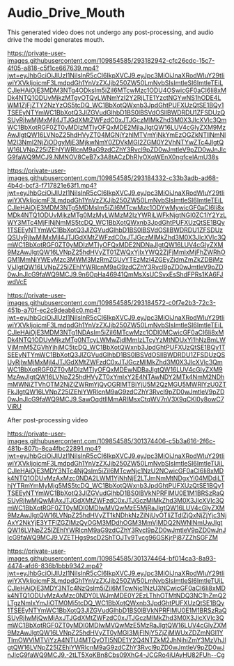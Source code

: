 # Audio_Drive_Mouth

This generated video does not undergo any post-processing, and audio drive the model generates mouth.<br >



https://private-user-images.githubusercontent.com/109854585/293182942-cfc26cdc-15c7-4f05-a818-c5f1ce667639.mp4?jwt=eyJhbGciOiJIUzI1NiIsInR5cCI6IkpXVCJ9.eyJpc3MiOiJnaXRodWIuY29tIiwiYXVkIjoicmF3LmdpdGh1YnVzZXJjb250ZW50LmNvbSIsImtleSI6ImtleTEiLCJleHAiOjE3MDM3NTg4ODksIm5iZiI6MTcwMzc1ODU4OSwicGF0aCI6Ii8xMDk4NTQ1ODUvMjkzMTgyOTQyLWNmYzI2Y2RjLTE1YzctNGYwNS1hODE4LWM1ZjFjZTY2NzYzOS5tcDQ_WC1BbXotQWxnb3JpdGhtPUFXUzQtSE1BQy1TSEEyNTYmWC1BbXotQ3JlZGVudGlhbD1BS0lBSVdOSllBWDRDU1ZFSDUzQSUyRjIwMjMxMjI4JTJGdXMtZWFzdC0xJTJGczMlMkZhd3M0X3JlcXVlc3QmWC1BbXotRGF0ZT0yMDIzMTIyOFQxMDE2MjlaJlgtQW16LUV4cGlyZXM9MzAwJlgtQW16LVNpZ25hdHVyZT04MGNjYzhlMTVmYjNkYmEzOGZkNTllNmNlM2I3NmI2NjZiODgyMjE3MjkwNmY0ZDVkMGI2ZGM0Y2VhNTYwZTc4JlgtQW16LVNpZ25lZEhlYWRlcnM9aG9zdCZhY3Rvcl9pZD0wJmtleV9pZD0wJnJlcG9faWQ9MCJ9.NMNOV8CeB7x3A8tACzDhRIyOXqWEnX0ngfcelAmU38s

https://private-user-images.githubusercontent.com/109854585/293184332-c33b3adb-ad68-4b4d-bcf3-f717821e63f1.mp4?jwt=eyJhbGciOiJIUzI1NiIsInR5cCI6IkpXVCJ9.eyJpc3MiOiJnaXRodWIuY29tIiwiYXVkIjoicmF3LmdpdGh1YnVzZXJjb250ZW50LmNvbSIsImtleSI6ImtleTEiLCJleHAiOjE3MDM3NTg5MDMsIm5iZiI6MTcwMzc1ODYwMywicGF0aCI6Ii8xMDk4NTQ1ODUvMjkzMTg0MzMyLWMzM2IzYWRiLWFkNjgtNGI0ZC1iY2YzLWY3MTc4MjFlNjNmMS5tcDQ_WC1BbXotQWxnb3JpdGhtPUFXUzQtSE1BQy1TSEEyNTYmWC1BbXotQ3JlZGVudGlhbD1BS0lBSVdOSllBWDRDU1ZFSDUzQSUyRjIwMjMxMjI4JTJGdXMtZWFzdC0xJTJGczMlMkZhd3M0X3JlcXVlc3QmWC1BbXotRGF0ZT0yMDIzMTIyOFQxMDE2NDNaJlgtQW16LUV4cGlyZXM9MzAwJlgtQW16LVNpZ25hdHVyZT01ZWQxYjIxYWQ2ZjFjMmIxMjFhZWRhOGM1MmNiYWEyMzc3MWM3MzRmZGUyYTEzMzI4ZGEyZjdmZmZkZDBiMzVjJlgtQW16LVNpZ25lZEhlYWRlcnM9aG9zdCZhY3Rvcl9pZD0wJmtleV9pZD0wJnJlcG9faWQ9MCJ9.9n6OpHa46941QmMsXsUCSvxEsShdFPRs1KA6FJwdVcE

https://private-user-images.githubusercontent.com/109854585/293184572-c0f7e2b3-72c3-451b-a70f-ec2c9deab8c0.mp4?jwt=eyJhbGciOiJIUzI1NiIsInR5cCI6IkpXVCJ9.eyJpc3MiOiJnaXRodWIuY29tIiwiYXVkIjoicmF3LmdpdGh1YnVzZXJjb250ZW50LmNvbSIsImtleSI6ImtleTEiLCJleHAiOjE3MDM3NTg1NDAsIm5iZiI6MTcwMzc1ODI0MCwicGF0aCI6Ii8xMDk4NTQ1ODUvMjkzMTg0NTcyLWMwZjdlMmIzLTcyYzMtNDUxYi1hNzBmLWVjMmM5ZGVhYjhjMC5tcDQ_WC1BbXotQWxnb3JpdGhtPUFXUzQtSE1BQy1TSEEyNTYmWC1BbXotQ3JlZGVudGlhbD1BS0lBSVdOSllBWDRDU1ZFSDUzQSUyRjIwMjMxMjI4JTJGdXMtZWFzdC0xJTJGczMlMkZhd3M0X3JlcXVlc3QmWC1BbXotRGF0ZT0yMDIzMTIyOFQxMDEwNDBaJlgtQW16LUV4cGlyZXM9MzAwJlgtQW16LVNpZ25hdHVyZT0xYmIxY2E4NTAwNDY2MTk4NmM2NDhmMWNiZTVhOTM2NjZlZWRmYjQyOGRlMTBiYjU5M2QzMGU5MWRlYzU0ZTFkJlgtQW16LVNpZ25lZEhlYWRlcnM9aG9zdCZhY3Rvcl9pZD0wJmtleV9pZD0wJnJlcG9faWQ9MCJ9.SawOqdtllMmARIMsxCtqWV7nV3X9qCKl0y8owC7ViRU

After post-processing video

https://private-user-images.githubusercontent.com/109854585/301374406-c5b3a616-2f6c-481b-807b-8ca4fbc22891.mp4?jwt=eyJhbGciOiJIUzI1NiIsInR5cCI6IkpXVCJ9.eyJpc3MiOiJnaXRodWIuY29tIiwiYXVkIjoicmF3LmdpdGh1YnVzZXJjb250ZW50LmNvbSIsImtleSI6ImtleTUiLCJleHAiOjE3MDY3NTc4NjQsIm5iZiI6MTcwNjc1NzU2NCwicGF0aCI6Ii8xMDk4NTQ1ODUvMzAxMzc0NDA2LWM1YjNhNjE2LTJmNmMtNDgxYi04MDdiLThjYTRmYmMyMjg5MS5tcDQ_WC1BbXotQWxnb3JpdGhtPUFXUzQtSE1BQy1TSEEyNTYmWC1BbXotQ3JlZGVudGlhbD1BS0lBVkNPRFlMU0E1M1BRSzRaQSUyRjIwMjQwMjAxJTJGdXMtZWFzdC0xJTJGczMlMkZhd3M0X3JlcXVlc3QmWC1BbXotRGF0ZT0yMDI0MDIwMVQwMzE5MjRaJlgtQW16LUV4cGlyZXM9MzAwJlgtQW16LVNpZ25hdHVyZT1kNDhkNzZiNjUyOTliZTdlZjQxNjZjYjc3NjAxY2NkYjE3YTFlZGZlMzQyOGM3MDdhOGM3MmVjMDQ2NWNlNmUwJlgtQW16LVNpZ25lZEhlYWRlcnM9aG9zdCZhY3Rvcl9pZD0wJmtleV9pZD0wJnJlcG9faWQ9MCJ9.VZETHgs9scD2ShTOJTv9Tvcg96GSKjrPj87ZZhSGFZM

https://private-user-images.githubusercontent.com/109854585/301374464-bf014ca3-8a93-4474-afd6-836b1bbb9342.mp4?jwt=eyJhbGciOiJIUzI1NiIsInR5cCI6IkpXVCJ9.eyJpc3MiOiJnaXRodWIuY29tIiwiYXVkIjoicmF3LmdpdGh1YnVzZXJjb250ZW50LmNvbSIsImtleSI6ImtleTUiLCJleHAiOjE3MDY3NTc4NzQsIm5iZiI6MTcwNjc1NzU3NCwicGF0aCI6Ii8xMDk4NTQ1ODUvMzAxMzc0NDY0LWJmMDE0Y2EzLThhOTMtNDQ3NC1hZmQ2LTgzNmIxYmJiOTM0Mi5tcDQ_WC1BbXotQWxnb3JpdGhtPUFXUzQtSE1BQy1TSEEyNTYmWC1BbXotQ3JlZGVudGlhbD1BS0lBVkNPRFlMU0E1M1BRSzRaQSUyRjIwMjQwMjAxJTJGdXMtZWFzdC0xJTJGczMlMkZhd3M0X3JlcXVlc3QmWC1BbXotRGF0ZT0yMDI0MDIwMVQwMzE5MzRaJlgtQW16LUV4cGlyZXM9MzAwJlgtQW16LVNpZ25hdHVyZT0yMGI3MjFlNjY5ZjZjMWUxZDZmNGI1YTlmOWVlMTViYzA4NTU4MTQyOTI5NDE1Y2Q4NTZkM2JhNjhiZmY3MzVhJlgtQW16LVNpZ25lZEhlYWRlcnM9aG9zdCZhY3Rvcl9pZD0wJmtleV9pZD0wJnJlcG9faWQ9MCJ9.-2tLT5XoKBn8Cbs09XhG4-JCGRo4iUAyHU82FUh--Cg
